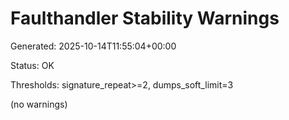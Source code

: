 # Faulthandler Stability Warnings

Generated: 2025-10-14T11:55:04+00:00


Status: OK


Thresholds: signature_repeat>=2, dumps_soft_limit=3


(no warnings)

